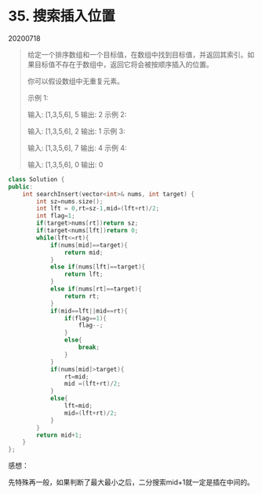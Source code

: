# 35. 搜索插入位置

20200718

> 给定一个排序数组和一个目标值，在数组中找到目标值，并返回其索引。如果目标值不存在于数组中，返回它将会被按顺序插入的位置。
>
> 你可以假设数组中无重复元素。
>
> 示例 1:
>
> 输入: [1,3,5,6], 5
> 输出: 2
> 示例 2:
>
> 输入: [1,3,5,6], 2
> 输出: 1
> 示例 3:
>
> 输入: [1,3,5,6], 7
> 输出: 4
> 示例 4:
>
> 输入: [1,3,5,6], 0
> 输出: 0

```c++
class Solution {
public:
    int searchInsert(vector<int>& nums, int target) {
        int sz=nums.size();
        int lft = 0,rt=sz-1,mid=(lft+rt)/2;
        int flag=1;
        if(target>nums[rt])return sz;
        if(target<nums[lft])return 0;
        while(lft<=rt){
            if(nums[mid]==target){
                return mid;
            }
            else if(nums[lft]==target){
                return lft;
            }
            else if(nums[rt]==target){
                return rt;
            }
            if(mid==lft||mid==rt){
                if(flag==1){
                    flag--;
                }
                else{
                    break;
                }
            }
            if(nums[mid]>target){
                rt=mid;
                mid =(lft+rt)/2;
            }
            else{
                lft=mid;
                mid=(lft+rt)/2;
            }
        }
        return mid+1;
    }
};
```

感想：

先特殊再一般，如果判断了最大最小之后，二分搜索mid+1就一定是插在中间的。